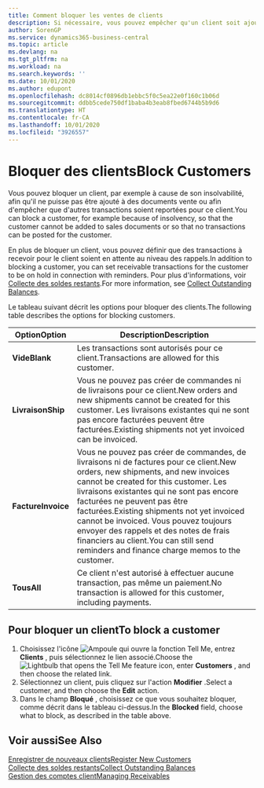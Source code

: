 ```yaml
---
title: Comment bloquer les ventes de clients
description: Si nécessaire, vous pouvez empêcher qu'un client soit ajouté aux documents de vente et d'autres transactions de vente.
author: SorenGP
ms.service: dynamics365-business-central
ms.topic: article
ms.devlang: na
ms.tgt_pltfrm: na
ms.workload: na
ms.search.keywords: ''
ms.date: 10/01/2020
ms.author: edupont
ms.openlocfilehash: dc8014cf0896db1ebbc5f0c5ea22e0f160c1b06d
ms.sourcegitcommit: ddbb5cede750df1baba4b3eab8fbed6744b5b9d6
ms.translationtype: HT
ms.contentlocale: fr-CA
ms.lasthandoff: 10/01/2020
ms.locfileid: "3926557"
---
```

# <a name="block-customers"></a><span data-ttu-id="8160a-103">Bloquer des clients</span><span class="sxs-lookup"><span data-stu-id="8160a-103">Block Customers</span></span>
<span data-ttu-id="8160a-104">Vous pouvez bloquer un client, par exemple à cause de son insolvabilité, afin qu'il ne puisse pas être ajouté à des documents vente ou afin d'empêcher que d'autres transactions soient reportées pour ce client.</span><span class="sxs-lookup"><span data-stu-id="8160a-104">You can block a customer, for example because of insolvency, so that the customer cannot be added to sales documents or so that no transactions can be posted for the customer.</span></span>

<span data-ttu-id="8160a-105">En plus de bloquer un client, vous pouvez définir que des transactions à recevoir pour le client soient en attente au niveau des rappels.</span><span class="sxs-lookup"><span data-stu-id="8160a-105">In addition to blocking a customer, you can set receivable transactions for the customer to be on hold in connection with reminders.</span></span> <span data-ttu-id="8160a-106">Pour plus d'informations, voir [Collecte des soldes restants](receivables-collect-outstanding-balances.md).</span><span class="sxs-lookup"><span data-stu-id="8160a-106">For more information, see [Collect Outstanding Balances](receivables-collect-outstanding-balances.md).</span></span>   

<span data-ttu-id="8160a-107">Le tableau suivant décrit les options pour bloquer des clients.</span><span class="sxs-lookup"><span data-stu-id="8160a-107">The following table describes the options for blocking customers.</span></span>  

|<span data-ttu-id="8160a-108">Option</span><span class="sxs-lookup"><span data-stu-id="8160a-108">Option</span></span>|<span data-ttu-id="8160a-109">Description</span><span class="sxs-lookup"><span data-stu-id="8160a-109">Description</span></span>|  
|--------------------|------------|  
|<span data-ttu-id="8160a-110">**Vide**</span><span class="sxs-lookup"><span data-stu-id="8160a-110">**Blank**</span></span>|<span data-ttu-id="8160a-111">Les transactions sont autorisés pour ce client.</span><span class="sxs-lookup"><span data-stu-id="8160a-111">Transactions are allowed for this customer.</span></span>|
|<span data-ttu-id="8160a-112">**Livraison**</span><span class="sxs-lookup"><span data-stu-id="8160a-112">**Ship**</span></span>|<span data-ttu-id="8160a-113">Vous ne pouvez pas créer de commandes ni de livraisons pour ce client.</span><span class="sxs-lookup"><span data-stu-id="8160a-113">New orders and new shipments cannot be created for this customer.</span></span> <span data-ttu-id="8160a-114">Les livraisons existantes qui ne sont pas encore facturées peuvent être facturées.</span><span class="sxs-lookup"><span data-stu-id="8160a-114">Existing shipments not yet invoiced can be invoiced.</span></span>|  
|<span data-ttu-id="8160a-115">**Facture**</span><span class="sxs-lookup"><span data-stu-id="8160a-115">**Invoice**</span></span>|<span data-ttu-id="8160a-116">Vous ne pouvez pas créer de commandes, de livraisons ni de factures pour ce client.</span><span class="sxs-lookup"><span data-stu-id="8160a-116">New orders, new shipments, and new invoices cannot be created for this customer.</span></span> <span data-ttu-id="8160a-117">Les livraisons existantes qui ne sont pas encore facturées ne peuvent pas être facturées.</span><span class="sxs-lookup"><span data-stu-id="8160a-117">Existing shipments not yet invoiced cannot be invoiced.</span></span> <span data-ttu-id="8160a-118">Vous pouvez toujours envoyer des rappels et des notes de frais financiers au client.</span><span class="sxs-lookup"><span data-stu-id="8160a-118">You can still send reminders and finance charge memos to the customer.</span></span>|  
|<span data-ttu-id="8160a-119">**Tous**</span><span class="sxs-lookup"><span data-stu-id="8160a-119">**All**</span></span>|<span data-ttu-id="8160a-120">Ce client n'est autorisé à effectuer aucune transaction, pas même un paiement.</span><span class="sxs-lookup"><span data-stu-id="8160a-120">No transaction is allowed for this customer, including payments.</span></span>|  

## <a name="to-block-a-customer"></a><span data-ttu-id="8160a-121">Pour bloquer un client</span><span class="sxs-lookup"><span data-stu-id="8160a-121">To block a customer</span></span>  
1. <span data-ttu-id="8160a-122">Choisissez l'icône ![Ampoule qui ouvre la fonction Tell Me](media/ui-search/search_small.png "Dites-moi ce que vous voulez faire"), entrez **Clients** , puis sélectionnez le lien associé.</span><span class="sxs-lookup"><span data-stu-id="8160a-122">Choose the ![Lightbulb that opens the Tell Me feature](media/ui-search/search_small.png "Tell me what you want to do") icon, enter **Customers** , and then choose the related link.</span></span>
2. <span data-ttu-id="8160a-123">Sélectionnez un client, puis cliquez sur l'action **Modifier** .</span><span class="sxs-lookup"><span data-stu-id="8160a-123">Select a customer, and then choose the **Edit** action.</span></span>
3. <span data-ttu-id="8160a-124">Dans le champ **Bloqué** , choisissez ce que vous souhaitez bloquer, comme décrit dans le tableau ci-dessus.</span><span class="sxs-lookup"><span data-stu-id="8160a-124">In the **Blocked** field, choose what to block, as described in the table above.</span></span>

## <a name="see-also"></a><span data-ttu-id="8160a-125">Voir aussi</span><span class="sxs-lookup"><span data-stu-id="8160a-125">See Also</span></span>  
[<span data-ttu-id="8160a-126">Enregistrer de nouveaux clients</span><span class="sxs-lookup"><span data-stu-id="8160a-126">Register New Customers</span></span>](sales-how-register-new-customers.md)  
[<span data-ttu-id="8160a-127">Collecte des soldes restants</span><span class="sxs-lookup"><span data-stu-id="8160a-127">Collect Outstanding Balances</span></span>](receivables-collect-outstanding-balances.md)  
[<span data-ttu-id="8160a-128">Gestion des comptes client</span><span class="sxs-lookup"><span data-stu-id="8160a-128">Managing Receivables</span></span>](receivables-manage-receivables.md)  
